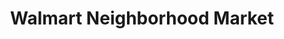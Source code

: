 ---
title: "Walmart Neighborhood Market"
url: /jonesboro/walmart-neighborhood-market-harrisburg-road/
shop: supermarket
---